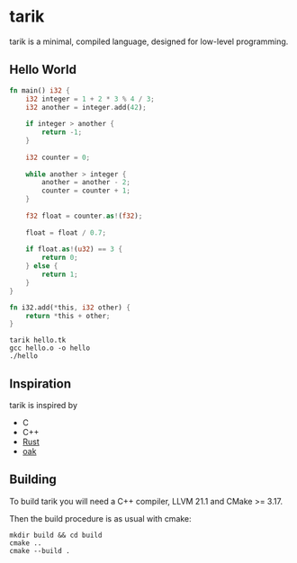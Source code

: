 # tarik

tarik is a minimal, compiled language, designed for low-level programming.

## Hello World

```rust
fn main() i32 {
    i32 integer = 1 + 2 * 3 % 4 / 3;
    i32 another = integer.add(42);
    
    if integer > another {
        return -1;
    }
    
    i32 counter = 0;
    
    while another > integer {
        another = another - 2;
        counter = counter + 1;
    }
    
    f32 float = counter.as!(f32);
    
    float = float / 0.7;
    
    if float.as!(u32) == 3 {
        return 0;
    } else {
        return 1;
    }
}

fn i32.add(*this, i32 other) {
    return *this + other;
}
```

```shell
tarik hello.tk
gcc hello.o -o hello
./hello
```

## Inspiration

tarik is inspired by

- C
- C++
- [Rust](https://github.com/rust-lang/rust)
- [oak](https://github.com/adam-mcdaniel/oakc)

## Building

To build tarik you will need a C++ compiler, LLVM 21.1 and CMake >= 3.17.

Then the build procedure is as usual with cmake:

```shell
mkdir build && cd build
cmake ..
cmake --build .
```
